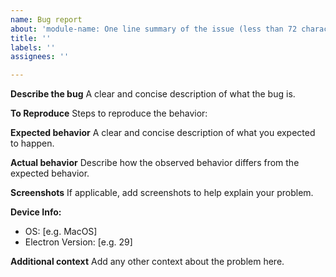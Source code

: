```yaml
---
name: Bug report
about: 'module-name: One line summary of the issue (less than 72 characters)'
title: ''
labels: ''
assignees: ''

---
```


**Describe the bug**
A clear and concise description of what the bug is.

**To Reproduce**
Steps to reproduce the behavior:

**Expected behavior**
A clear and concise description of what you expected to happen.

**Actual behavior**
Describe how the observed behavior differs from the expected behavior.

**Screenshots**
If applicable, add screenshots to help explain your problem.

**Device Info:**
 - OS: [e.g. MacOS]
 - Electron Version: [e.g. 29]

**Additional context**
Add any other context about the problem here.
